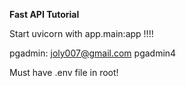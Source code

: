 **Fast API Tutorial**

Start uvicorn with app.main:app !!!!

pgadmin:
joly007@gmail.com
pgadmin4


Must have .env file in root!

